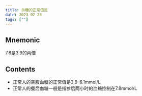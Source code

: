 ```yaml
---
title: 血糖的正常值是
date: 2023-02-28
tags: [""]
--- 
```


## Mnemonic
7.8是3.9的两倍
## Contents

- 正常人的空腹血糖的正常值是3.9-6.1mmol/L
- 正常人的餐后血糖一般是指参后两小时的血糖控制在7.8mmol/L
